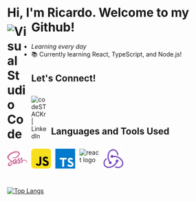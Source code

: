 # __Hi, I'm Ricardo. Welcome to my Github!__ <img align="left" alt="Visual Studio Code" width="46px" style='padding: 10px 10px 0 0; display: inline;' src="https://camo.githubusercontent.com/9ed64b042a76b8a97016e877cbaee0d6df224a148034afef658d841cf0cd1791/68747470733a2f2f63756c746f667468657061727479706172726f742e636f6d2f706172726f74732f68642f6c6170746f705f706172726f742e676966" />
- *Learning every day*
- 📚 Currently learning React, TypeScript, and Node.js!

<!-- ![Ricardo's GitHub stats](https://github-readme-stats.vercel.app/api?username=ricardonyc&hide=prs&theme=radical&show_icons=true) -->
<!-- ![Ricardo's GitHub stats](https://github-readme-stats.vercel.app/api?username=ricardonyc&hide=prs&show_icons=true) -->

 
## Let's Connect!

[<img align="left" alt="codeSTACKr | LinkedIn" width="36px" style='padding: 10px 10px 0 0' src="https://cdn2.iconfinder.com/data/icons/social-media-2285/512/1_Linkedin_unofficial_colored_svg-1024.png"/>](https://www.linkedin.com/in/ricardo67/)


<br>
<br>
<br>

## Languages and Tools Used
<!-- <img align="left" alt="HTML5 logo" width="46px" style='padding: 10px 10px 0 0' src="./assets/html5.png" /> -->
<!-- <img align="left" alt="CSS3 logo" width="46px" style='padding: 10px 10px 0 0' src="https://raw.githubusercontent.com/github/explore/80688e429a7d4ef2fca1e82350fe8e3517d3494d/topics/css/css.png" /> -->
<img align="left" alt="Sass logo" width="46px" style='padding: 10px 10px 0 0' src="https://raw.githubusercontent.com/github/explore/80688e429a7d4ef2fca1e82350fe8e3517d3494d/topics/sass/sass.png" />
<img align="left" alt="javascript logo" width="46px" style='padding: 10px 10px 0 0' src="./assets/javascript.png" />
<img align="left" alt="typescript logo" width="46px" style='padding: 10px 10px 0 0' src="https://raw.githubusercontent.com/github/explore/80688e429a7d4ef2fca1e82350fe8e3517d3494d/topics/typescript/typescript.png" />
<img align="left" alt="react logo" width="46px" style='padding: 10px 10px 0 0' src="https://www.vectorlogo.zone/logos/reactjs/reactjs-icon.svg" />
<img align="left" alt="redux logo" width="46px" style='padding: 10px 10px 0 0' src="./assets/redux.png" />
<!-- <img align="left" alt="node js logo" width="46px"  style='padding: 10px 10px 0 0' src="./assets/node-js.png" /> -->
<!-- <img align="left" alt="java logo" width="46px" style='padding: 10px 10px 0 0' src="./assets/java.png" /> -->



 
<br>
<br>
<br>
<br>
<br>

<!-- [![Top Langs](https://github-readme-stats.vercel.app/api/top-langs/?username=ricardonyc&layout=compact&theme=radical&hide=html,css)](https://github.com/ricardonyc/github-readme-stats) -->

[![Top Langs](https://github-readme-stats.vercel.app/api/top-langs/?username=ricardonyc&layout=compact&hide=html,css)](https://github.com/ricardonyc/github-readme-stats)